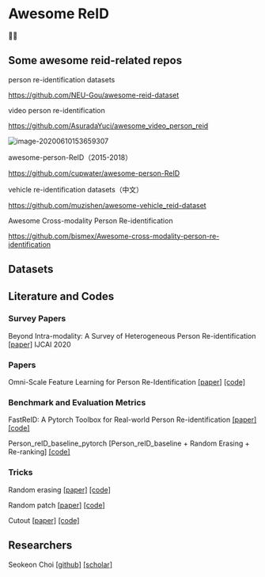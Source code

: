 # Awesome ReID





## Some awesome reid-related repos

person re-identification datasets

https://github.com/NEU-Gou/awesome-reid-dataset

video person re-identification

https://github.com/AsuradaYuci/awesome_video_person_reid

![image-20200610153659307](https://tva1.sinaimg.cn/large/007S8ZIlgy1gfn8fb3fbij30dt07s74z.jpg)

awesome-person-ReID（2015-2018）

https://github.com/cupwater/awesome-person-ReID

vehicle re-identification datasets（中文）

https://github.com/muzishen/awesome-vehicle_reid-dataset

Awesome Cross-modality Person Re-identification

https://github.com/bismex/Awesome-cross-modality-person-re-identification

## Datasets



## Literature and Codes

### Survey Papers

Beyond Intra-modality: A Survey of Heterogeneous Person Re-identification [[paper]](https://arxiv.org/abs/1905.10048) IJCAI 2020 



### Papers

Omni-Scale Feature Learning for Person Re-Identification [[paper]](https://arxiv.org/pdf/1905.00953.pdf) [[code]](https://github.com/KaiyangZhou/deep-person-reid)





### Benchmark and Evaluation Metrics

 FastReID: A Pytorch Toolbox for Real-world Person Re-identification [[paper]](https://arxiv.org/abs/2006.02631) [[code]](https://github.com/JDAI-CV/fast-reid)

Person_reID_baseline_pytorch [Person_reID_baseline + Random Erasing + Re-ranking]  [[code]](https://github.com/layumi/Person_reID_baseline_pytorch)







### Tricks

Random erasing [[paper]](https://arxiv.org/abs/1708.04896) [[code]](https://github.com/zhunzhong07/Random-Erasing)

Random patch [[paper]](https://arxiv.org/pdf/1905.00953.pdf) [[code]](https://github.com/KaiyangZhou/deep-person-reid)

Cutout [[paper]](https://arxiv.org/abs/1708.04552) [[code]](https://github.com/uoguelph-mlrg/Cutout)



## Researchers

Seokeon Choi [[github]](https://github.com/bismex) [[scholar]](https://sites.google.com/site/seokeonchoi)




